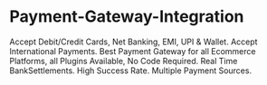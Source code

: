 # Payment-Gateway-Integration
Accept Debit/Credit Cards, Net Banking, EMI, UPI & Wallet. Accept International Payments. Best Payment Gateway for all Ecommerce Platforms, all Plugins Available, No Code Required. Real Time BankSettlements. High Success Rate. Multiple Payment Sources.
